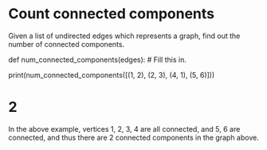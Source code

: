 # Count connected components

Given a list of undirected edges which represents a graph, find out the number of connected components.

def num_connected_components(edges):
	# Fill this in.

print(num_connected_components([(1, 2), (2, 3), (4, 1), (5, 6)]))
# 2

In the above example, vertices 1, 2, 3, 4 are all connected, and 5, 6 are connected, and thus there are 2 connected components in the graph above.